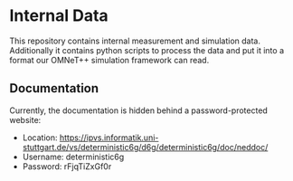 # Internal Data

This repository contains internal measurement and simulation data.
Additionally it contains python scripts to process the data and put it into a format our OMNeT++ simulation framework
can read.

## Documentation

Currently, the documentation is hidden behind a password-protected website:

- Location: https://ipvs.informatik.uni-stuttgart.de/vs/deterministic6g/d6g/deterministic6g/doc/neddoc/
- Username: deterministic6g
- Password: rFjqTiZxGf0r